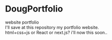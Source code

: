 # DougPortfolio
website portfolio <br>
I'll save at this repository my portfolio website. <br>
html+css+js or React or next.js? i'll now this soon..

